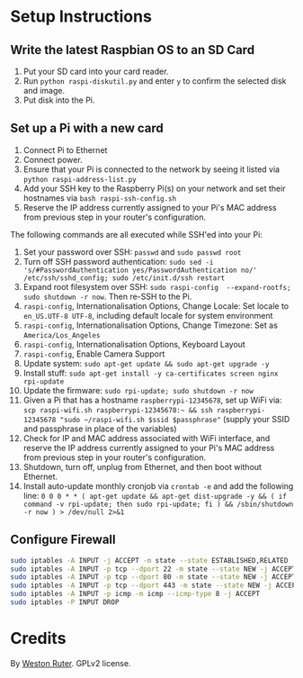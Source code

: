 # Setup Instructions

## Write the latest Raspbian OS to an SD Card

1. Put your SD card into your card reader.
2. Run `python raspi-diskutil.py` and enter `y` to confirm the selected disk and image.
3. Put disk into the Pi.

## Set up a Pi with a new card

1. Connect Pi to Ethernet
2. Connect power.
3. Ensure that your Pi is connected to the network by seeing it listed via `python raspi-address-list.py`
4. Add your SSH key to the Raspberry Pi(s) on your network and set their hostnames via `bash raspi-ssh-config.sh`
5. Reserve the IP address currently assigned to your Pi's MAC address from previous step in your router's configuration.

The following commands are all executed while SSH'ed into your Pi:

1. Set your password over SSH: `passwd` and `sudo passwd root`
2. Turn off SSH password authentication: `sudo sed -i 's/#PasswordAuthentication yes/PasswordAuthentication no/' /etc/ssh/sshd_config; sudo /etc/init.d/ssh restart`
3. Expand root filesystem over SSH: `sudo raspi-config  --expand-rootfs; sudo shutdown -r now`. Then re-SSH to the Pi.
4. `raspi-config`, Internationalisation Options, Change Locale: Set locale to `en_US.UTF-8 UTF-8`, including default locale for system environment
5. `raspi-config`, Internationalisation Options, Change Timezone: Set as `America/Los_Angeles`
6. `raspi-config`, Internationalisation Options, Keyboard Layout
7. `raspi-config`, Enable Camera Support
8. Update system: `sudo apt-get update && sudo apt-get upgrade -y`
9. Install stuff: `sudo apt-get install -y ca-certificates screen nginx rpi-update`
10. Update the firmware: `sudo rpi-update; sudo shutdown -r now`
11. Given a Pi that has a hostname `raspberrypi-12345678`, set up WiFi via: `scp raspi-wifi.sh raspberrypi-12345678:~ && ssh raspberrypi-12345678 "sudo ~/raspi-wifi.sh $ssid $passphrase"` (supply your SSID and passphrase in place of the variables)
12. Check for IP and MAC address associated with WiFi interface, and reserve the IP address currently assigned to your Pi's MAC address from previous step in your router's configuration.
13. Shutdown, turn off, unplug from Ethernet, and then boot without Ethernet.
14. Install auto-update monthly cronjob via `crontab -e` and add the following line: `0 0 0 * * ( apt-get update && apt-get dist-upgrade -y && ( if command -v rpi-update; then sudo rpi-update; fi ) && /sbin/shutdown -r now ) > /dev/null 2>&1`

## Configure Firewall

```bash
sudo iptables -A INPUT -j ACCEPT -m state --state ESTABLISHED,RELATED
sudo iptables -A INPUT -p tcp --dport 22 -m state --state NEW -j ACCEPT
sudo iptables -A INPUT -p tcp --dport 80 -m state --state NEW -j ACCEPT
sudo iptables -A INPUT -p tcp --dport 443 -m state --state NEW -j ACCEPT
sudo iptables -A INPUT -p icmp -m icmp --icmp-type 8 -j ACCEPT
sudo iptables -P INPUT DROP
```

# Credits

By [Weston Ruter](https://weston.ruter.net/). GPLv2 license.